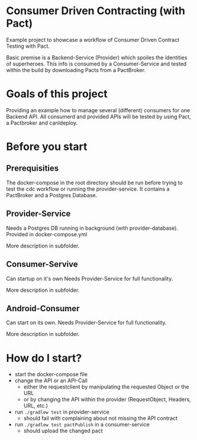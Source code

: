 # Consumer Driven Contracting (with Pact)

Example project to showcase a workflow of Consumer Driven Contract Testing with Pact.

Basic premise is a Backend-Service (Provider) which spoiles the identities of superheroes.
This info is consumed by a Consumer-Service and tested within the build by downloading Pacts from a PactBroker.

# Goals of this project
Providing an example how to manage several (different) consumers for one Backend API.
All consumerd and provided APIs will be tested by using Pact, a Pactbroker and canIdeploy.

# Before you start

## Prerequisities
The docker-compose in the root directory should be run before trying to test the cdc workflow or running the provider-service.
It contains a PactBroker and a Postgres Database.

## Provider-Service
Needs a Postgres DB running in background (with provider-database). Provided in docker-compose.yml

More description in subfolder.

## Consumer-Servive
Can startup on it's own
Needs Provider-Service for full functionality.

More description in subfolder.

## Android-Consumer
Can start on its own. 
Needs Provider-Service for full functionality.

More description in subfolder.

# How do I start?
* start the docker-compose file
* change the API or an API-Call
  * either the requestclient by manipulating the requested Object or the URL
  * or by changing the API within the provider (RequestObject, Headers, URL, etc.)
* run `./gradlew test` in provider-service
  * should fail with complaining about not missing the API contract
* run `./gradlew test pactPublish` in a consumer-service
  * should upload the changed pact
